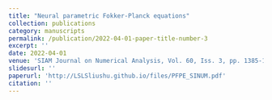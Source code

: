 ```yaml
---
title: "Neural parametric Fokker-Planck equations"
collection: publications
category: manuscripts
permalink: /publication/2022-04-01-paper-title-number-3
excerpt: ''
date: 2022-04-01
venue: 'SIAM Journal on Numerical Analysis, Vol. 60, Iss. 3, pp. 1385-1449, 2022'
slidesurl: ''
paperurl: 'http://LSLSliushu.github.io/files/PFPE_SINUM.pdf'
citation: ''
---
```

